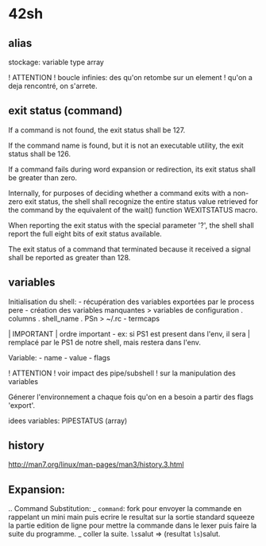 # 42sh

## alias

stockage: variable type array

! ATTENTION
!	boucle infinies: des qu'on retombe sur un element
!	qu'on a deja rencontré, on s'arrete.

## exit status (command)

If a command is not found, the exit status shall be 127.

If the command name is found, but it is not an executable utility,
the exit status shall be 126.

If a command fails during word expansion or redirection,
its exit status shall be greater than zero.

Internally, for purposes of deciding whether a command exits
with a non-zero exit status, the shell shall recognize
the entire status value retrieved for the command by the
equivalent of the wait() function WEXITSTATUS macro.

When reporting the exit status with the special parameter '?',
the shell shall report the full eight bits of exit status available.

The exit status of a command that terminated because
it received a signal shall be reported as greater than 128.

## variables

Initialisation du shell:
	- récupération des variables exportées par le process pere
	- création des variables manquantes
	  > variables de configuration
	  	. columns
		. shell_name
		. PSn
	  > ~/.rc
	- termcaps

| IMPORTANT
|	ordre important - ex: si PS1 est present dans l'env, il sera
|	remplacé par le PS1 de notre shell, mais restera dans l'env.

Variable:
	- name
	- value
	- flags

! ATTENTION
!	voir impact des pipe/subshell
!	sur la manipulation des variables

Génerer l'environnement a chaque fois qu'on en a
besoin a partir des flags 'export'.

idees variables:
	PIPESTATUS (array)

## history

http://man7.org/linux/man-pages/man3/history.3.html

## Expansion:

..
Command Substitution:
	_ `command`: fork pour envoyer la commande en rappelant un mini main puis ecrire le resultat sur la sortie standard
	squeeze la partie edition de ligne pour mettre la commande dans le lexer puis faire la suite du programme.
	_ coller la suite. `ls`salut => (resultat `ls`)salut.
